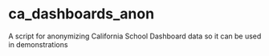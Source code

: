 # ca_dashboards_anon
A script for anonymizing California School Dashboard data so it can be used in demonstrations 
